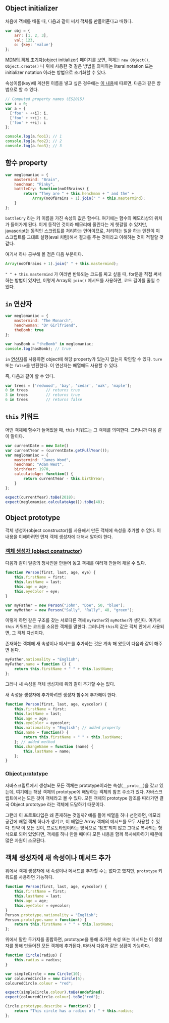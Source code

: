 ## Object initializer

처음에 객체를 배울 때, 다음과 같이 써서 객체를 만들어준다고 배웠다.

```javascript
var obj = {
    arr: [1, 2, 3],
    val: 123,
    o: {key: 'value'}
};
```

[MDN의 객체 초기자](https://developer.mozilla.org/en-US/docs/Web/JavaScript/Reference/Operators/Object_initializer)(object initializer) 페이지를 보면,  객체는 `new Object()`, `Object.create()` 나 위에 사용한 것 같은 방법을 의미하는 literal notation 또는 initializer notation 이라는 방법으로 초기화할 수 있다.

속성이름(key)에 계산된 이름을 넣고 싶은 경우에는 [이 내용](https://developer.mozilla.org/en-US/docs/Web/JavaScript/Reference/Operators/Object_initializer#Computed_property_names)에 따르면, 다음과 같은 방법으로 할 수 있다.

```javascript
// Computed property names (ES2015)
var i = 0;
var a = {
  ['foo' + ++i]: i,
  ['foo' + ++i]: i,
  ['foo' + ++i]: i
};

console.log(a.foo1); // 1
console.log(a.foo2); // 2
console.log(a.foo3); // 3
```



## 함수 property

```javascript
var meglomaniac = {
    mastermind: "Brain",
    henchman: "Pinky",
    battleCry: function(noOfBrains) {
        return "They are " + this.henchman + " and the" +
            Array(noOfBrains + 1).join(" " + this.mastermind);
    }
};
```

`battleCry` 라는 키 이름을 가진 속성의 값은 함수다. 여기에는 함수의 메모리상의 위치가 들어가게 된다. 이게 동적인 것이라 메모리에 올린다는 게 헷갈릴 수 있지만, javascript는 동적인 스크립트를 처리하는 언어이므로, 처리하는 일을 하는 엔진이 이 스크립트를 그대로 실행(eval 처럼)해서 결과를 주는 것이라고 이해하는 것이 적절할 것 같다.

여기서 하나 공부해 볼 점은 다음 부분이다.

```javascript
Array(noOfBrains + 1).join(" " + this.mastermind);
```

`" " + this.mastermind` 가 여러번 반복되는 코드를 짜고 싶을 때, for문을 직접 써서 하는 방법이 있지만, 이렇게 Array의 `join()` 메서드를 사용하면, 코드 길이를 줄일 수 있다.



## `in` 연산자

```javascript
var meglomaniac = {
    mastermind: "The Monarch",
    henchwoman: "Dr Girlfriend",
    theBomb: true
};

var hasBomb = "theBomb" in meglomaniac;
console.log(hasBomb); // true
```

`in` [연산자](https://developer.mozilla.org/en-US/docs/Web/JavaScript/Reference/Operators/in)를 사용하면 object에 해당 property가 있는지 없는지 확인할 수 있다. `ture` 또는 `false`를 반환한다. 이 연산자는 배열에도 사용할 수 있다.

즉, 다음과 같이 할 수 있다.

```javascript
var trees = ['redwood', 'bay', 'cedar', 'oak', 'maple'];
0 in trees        // returns true
3 in trees        // returns true
6 in trees        // returns false
```



## `this` 키워드

어떤 객체에 함수가 들어있을 때, `this` 키워드는 그 객체를 의미한다. 그러니까 다음 같이 말이다.

```javascript
var currentDate = new Date()
var currentYear = (currentDate.getFullYear());
var meglomaniac = {
    mastermind: "James Wood",
    henchman: "Adam West",
    birthYear: 1970,
    calculateAge: function() {
        return currentYear - this.birthYear;
    }
};

expect(currentYear).toBe(2018);
expect(meglomaniac.calculateAge()).toBe(48);
```



## Object prototype

객체 생성자(object constructor)를 사용해서 만든 객체에 속성을 추가할 수 없다.
이 내용을 이해하려면 먼저 객체 생성자에 대해서 알아야 한다.

### [객체 생성자 (object constructor)](https://www.w3schools.com/js/js_object_constructors.asp)
다음과 같이 일종의 청사진을 만들어 놓고 객체를 여러개 만들어 채울 수 있다.

```javascript
function Person(first, last, age, eye) {
    this.firstName = first;
    this.lastName = last;
    this.age = age;
    this.eyeColor = eye;
}

var myFather = new Person("John", "Doe", 50, "blue");
var myMother = new Person("Sally", "Rally", 48, "green");
```

이렇게 하면 같은 구조를 갖는 서로다른 객체 `myFather`와 `myMother`가 생긴다.
여기서 `this` 키워드는 코드를 소유한 객체를 말한다.
그러니까 `this`의 값은 객체 안에서 사용되면, 그 객체 자신이다.

존재하는 객체에 새 속성이나 메서드를 추가하는 것은 계속 해 왔듯이 다음과 같이 해주면 된다.

```javascript
myFather.nationality = "English";
myFather.name = function () {
    return this.firstName + " " + this.lastName;
};
```

그러나 새 속성을 객체 생성자에 위와 같이 추가할 수는 없다.

새 속성을 생성자에 추가하려면 생성자 함수에 추가해야 한다.

```javascript
function Person(first, last, age, eyecolor) {
    this.firstName = first;
    this.lastName = last;
    this.age = age;
    this.eyeColor = eyecolor;
    this.nationality = "English"; // added property
    this.name = function() {
        return this.firstName + " " + this.lastName;
    }; // added method
    this.changeName = function (name) {
        this.lastName = name;
    };
}
```

### [Object prototype](https://www.w3schools.com/js/js_object_prototypes.asp)
자바스크립트에서 생성되는 모든 객체는 prototype이라는 속성(`__proto__`)을 갖고 있는데, 여기에는 해당 객체의 prototype에 해당하는 객체의 참조 주소가 있다. 자바스크립트에서는 모든 것이 객체라고 볼 수 있다. 모든 객체의 prototype 참조를 따라가면 결국 Object.prototype 라는 객체에 도달하기 때문이다. 

그런데 이 프로토타입은 왜 존재하는 것일까? 예를 들어 배열을 하나 선언하면, 메모리 공간에 배열 객체 하나가 생기고, 이 배열은 Array 객체의 메서드를 모두 사용할 수 있다. 만약 이 모든 것이, 프로토타입이라는 방식으로 '참조'되지 않고 그대로 복사되는 형식으로 되어 있었다면, 객체를 하나 만들 때마다 모든 내용을 함께 복사해야하기 때문에 많은 자원이 소모된다.

## 객체 생성자에 새 속성이나 메서드 추가

위에서 객체 생성자에 새 속성이나 메서드를 추가할 수는 없다고 했지만, `prototype` 키워드를 사용하면 가능하다.

```javascript
function Person(first, last, age, eyecolor) {
    this.firstName = first;
    this.lastName = last;
    this.age = age;
    this.eyeColor = eyecolor;
}
Person.prototype.nationality = "English";
Person.prototype.name = function() {
    return this.firstName + " " + this.lastName;
};
```

위에서 말한 두가지를 종합하면, prototype을 통해 추가한 속성 또는 메서드는 이 생성자를 통해 만들어진 모든 객체에 추가된다. 따라서 다음과 같은 상황이 가능하다.

```javascript
function Circle(radius) {
    this.radius = radius;
}

var simpleCircle = new Circle(10);
var colouredCircle = new Circle(5);
colouredCircle.colour = "red";

expect(simpleCircle.colour).toBe(undefined);
expect(colouredCircle.colour).toBe("red");

Circle.prototype.describe = function() {
    return "This circle has a radius of: " + this.radius;
};
```

